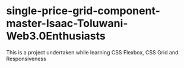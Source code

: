 # single-price-grid-component-master-Isaac-Toluwani-Web3.0Enthusiasts
This is a project undertaken while learning CSS Flexbox, CSS Grid and Responsiveness
